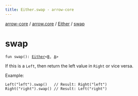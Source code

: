 ```yaml
---
title: Either.swap - arrow-core
---
```


[arrow-core](../../index.html) / [arrow.core](../index.html) / [Either](index.html) / [swap](./swap.html)

# swap

`fun swap(): `[`Either`](index.html)`<`[`B`](index.html#B)`, `[`A`](index.html#A)`>`

If this is a `Left`, then return the left value in `Right` or vice versa.

Example:

```
Left("left").swap()   // Result: Right("left")
Right("right").swap() // Result: Left("right")
```

